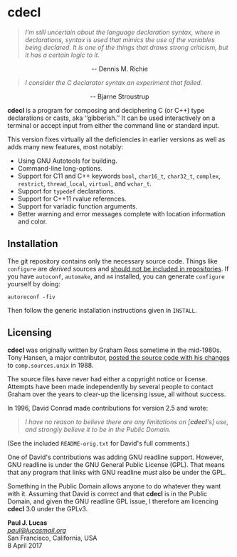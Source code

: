 # cdecl

> *I’m still uncertain about the language declaration syntax, where in
> declarations, syntax is used that mimics the use of the variables being
> declared.  It is one of the things that draws strong criticism, but it has a
> certain logic to it.*

<div style="text-align: center">
-- Dennis M. Richie
</div>
<p></p>

> *I consider the C declarator syntax an experiment that failed.*

<div style="text-align: center">
-- Bjarne Stroustrup
</div>
<p></p>

**cdecl** is a program for composing and deciphering C (or C++)
type declarations or casts, aka ‘‘gibberish.’’
It can be used interactively on a terminal or
accept input from either the command line or standard input.

This version fixes virtually all the deficiencies in earlier versions
as well as adds many new features,
most notably:

* Using GNU Autotools for building.
* Command-line long-options.
* Support for C11 and C++ keywords
  `bool`,
  `char16_t`,
  `char32_t`,
  `complex`,
  `restrict`,
  `thread_local`,
  `virtual`,
  and
  `wchar_t`.
* Support for `typedef` declarations.
* Support for C++11 rvalue references.
* Support for variadic function arguments.
* Better warning and error messages
  complete with location information and color.

## Installation

The git repository contains only the necessary source code.
Things like `configure` are _derived_ sources and
[should not be included in repositories](http://stackoverflow.com/a/18732931).
If you have `autoconf`, `automake`, and `m4` installed,
you can generate `configure` yourself by doing:

    autoreconf -fiv

Then follow the generic installation instructions given in `INSTALL`.

## Licensing

**cdecl** was originally written by Graham Ross
sometime in the mid-1980s.
Tony Hansen, a major contributor,
[posted the source code with his changes](https://groups.google.com/d/msg/comp.lang.c/mumKTLgPFDQ/GI3eh9f89J4J)
to `comp.sources.unix` in 1988.

The source files have never had either a copyright notice or license.
Attempts have been made independently by several people
to contact Graham over the years to clear-up the licensing issue,
all without success.

In 1996,
David Conrad made contributions for version 2.5 and wrote:

> *I have no reason to believe there are any limitations on [**cdecl**'s] use,
> and strongly believe it to be in the Public Domain.*

(See the included `README-orig.txt` for David's full comments.)

One of David's contributions was adding GNU readline support.
However, GNU readline is under the GNU General Public License (GPL).
That means that any program that links with GNU readline
*must* also be under the GPL.

Something in the Public Domain allows anyone to do whatever they want with it.
Assuming that David is correct
and that **cdecl** is in the Public Domain,
and given the GNU readline GPL issue,
I therefore am licencing **cdecl** 3.0 under the GPLv3.

**Paul J. Lucas**  
*paul@lucasmail.org*  
San Francisco, California, USA  
8 April 2017
